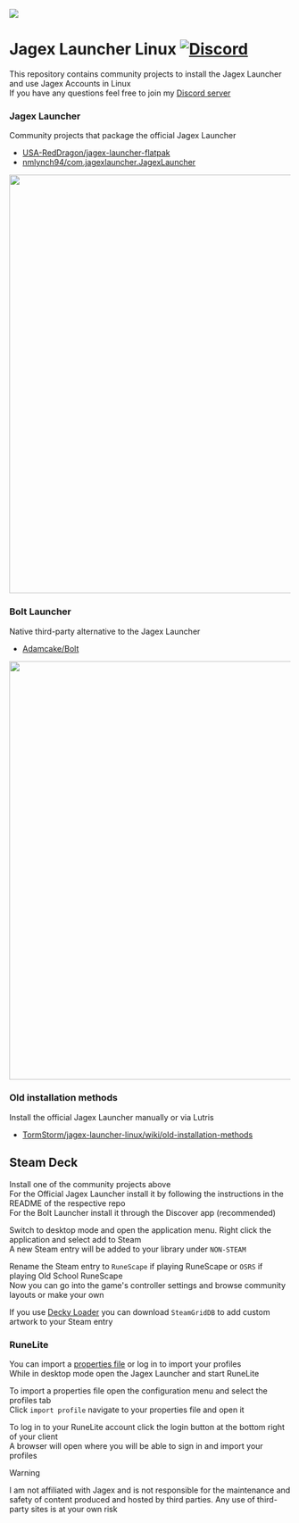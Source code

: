 ![](https://runescape.wiki/images/thumb/Jagex_Launcher_icon.png/128px-Jagex_Launcher_icon.png)
# Jagex Launcher Linux [![Discord](https://img.shields.io/discord/828918474784768010)](https://discord.gg/aX7GT2Mkdu)

This repository contains community projects to install the Jagex Launcher and use Jagex Accounts in Linux     
If you have any questions feel free to join my [Discord server](https://discord.gg/aX7GT2Mkdu)  

### Jagex Launcher

Community projects that package the official Jagex Launcher   

* [USA-RedDragon/jagex-launcher-flatpak](https://github.com/USA-RedDragon/jagex-launcher-flatpak)
* [nmlynch94/com.jagexlauncher.JagexLauncher](https://github.com/nmlynch94/com.jagexlauncher.JagexLauncher)

<img src="https://github.com/TormStorm/jagex-launcher-linux/assets/35997481/8cf8913f-b0c9-4d16-9eb5-2e7e6847f433" width=750px>

### Bolt Launcher

Native third-party alternative to the Jagex Launcher

* [Adamcake/Bolt](https://bolt.adamcake.com)

<img src="https://github.com/TormStorm/jagex-launcher-linux/assets/35997481/970f4ee0-8e6b-44de-8757-0b995d73f921" width=750px>

### Old installation methods

Install the official Jagex Launcher manually or via Lutris

* [TormStorm/jagex-launcher-linux/wiki/old-installation-methods](https://github.com/TormStorm/jagex-launcher-linux/wiki/old-installation-methods)

## Steam Deck
Install one of the community projects above  
For the Official Jagex Launcher install it by following the instructions in the README of the respective repo  
For the Bolt Launcher install it through the Discover app (recommended)  

Switch to desktop mode and open the application menu. Right click the application and select add to Steam  
A new Steam entry will be added to your library under `NON-STEAM`  

Rename the Steam entry to `RuneScape` if playing RuneScape or `OSRS` if playing Old School RuneScape  
Now you can go into the game's controller settings and browse community layouts or make your own   

If you use [Decky Loader](https://github.com/SteamDeckHomebrew/decky-loader) you can download `SteamGridDB` to add custom artwork to your Steam entry  

### RuneLite

You can import a [properties file](https://github.com/TormStorm/jagex-launcher-linux/blob/main/resources/steamdeck-settings.properties) or log in to import your profiles  
While in desktop mode open the Jagex Launcher and start RuneLite  

To import a properties file open the configuration menu and select the profiles tab  
Click `import profile` navigate to your properties file and open it  

To log in to your RuneLite account click the login button at the bottom right of your client  
A browser will open where you will be able to sign in and import your profiles  

> [!WARNING]  
> I am not affiliated with Jagex and is not responsible for the maintenance and safety of content produced and hosted by third parties. Any use of third-party sites is at your own risk
